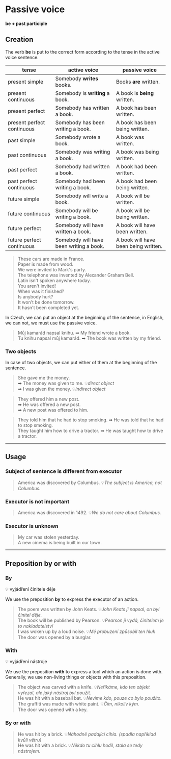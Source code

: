 # Passive voice

**be + past participle**

## Creation

The verb **be** is put to the correct form according to the tense in the active voice sentence.

| tense                      | 	active voice                            | passive voice                         |
|----------------------------|------------------------------------------|---------------------------------------|
| present simple	            | Somebody **writes** books.               | 	Books **are** written.               |
| present continuous         | 	Somebody is **writing** a book.         | 	A book is **being** written.         |
| present perfect            | 	Somebody has written a book.            | 	A book has been written.             |
| present perfect continuous | 	Somebody has been writing a book.       | 	A book has been being written.       |
| past simple                | 	Somebody wrote a book.	                 | A book was written.                   |
| past continuous            | 	Somebody was writing a book.            | 	A book was being written.            |
| past perfect	              | Somebody had written a book.             | 	A book had been written.             |
| past perfect continuous    | 	Somebody had been writing a book.       | 	A book had been being written.       |
| future simple              | 	Somebody will write a book.             | 	A book will be written.              |
| future continuous          | 	Somebody will be writing a book.        | 	A book will be being written.        |
| future perfect             | 	Somebody will have written a book.	     | A book will have been written.        |
| future perfect continuous  | 	Somebody will have been writing a book. | 	A book will have been being written. |

> These cars are made in France. <br/>
> Paper is made from wood. <br/>
> We were invited to Mark's party. <br/>
> The telephone was invented by Alexander Graham Bell. <br/>
> Latin isn't spoken anywhere today. <br/>
> You aren't invited! <br/>
> When was it finished? <br/>
> Is anybody hurt? <br/>
> It won't be done tomorrow. <br/>
> It hasn't been completed yet. <br/>

In Czech, we can put an object at the beginning of the sentence, in English, we can not, we must use the passive voice.

> Můj kamarád napsal knihu. ➡ My friend wrote a book. <br/>
> Tu knihu napsal můj kamarád. ➡ The book was written by my friend. <br/>

### Two objects

In case of two objects, we can put either of them at the beginning of the sentence.

> She gave me the money. <br/>
> ➡ The money was given to me. 💡*direct object* <br/>
> ➡ I was given the money. 💡*indirect object* <br/>

> They offered him a new post. <br/>
> ➡ He was offered a new post. <br/>
> ➡ A new post was offered to him. <br/>

> They told him that he had to stop smoking. ➡ He was told that he had to stop smoking. <br/>
> They taught him how to drive a tractor. ➡ He was taught how to drive a tractor. <br/>

<hr/>

## Usage

### Subject of sentence is different from executor

> America was discovered by Columbus. 💡*The subject is America, not Columbus.* <br/>

### Executor is not important

> America was discovered in 1492. 💡*We do not care about Columbus.* <br/>

### Executor is unknown

> My car was stolen yesterday. <br/>
> A new cinema is being built in our town. <br/>

<hr/>

## Preposition by or with

### By

💡 vyjádření činitele děje

We use the preposition **by** to express the executor of an action.

> The poem was written by John Keats. 💡*John Keats ji napsal, on byl činitel děje.* <br/>
> The book will be published by Pearson. 💡*Pearson ji vydá, činitelem je to nakladatelství* <br/>
> I was woken up by a loud noise. 💡*Mé probuzení způsobil ten hluk* <br/>
> The door was opened by a burglar. <br/>

### With

💡 vyjádření nástroje

We use the preposition **with** to express a tool which an action is done with. Generally, we use non-living things or
objects with this preposition.

> The object was carved with a knife. 💡*Neříkáme, kdo ten objekt vyřezal, ale jaký nástroj byl použit.* <br/>
> He was hit with a baseball bat. 💡*Nevíme kdo, pouze co bylo použito.* <br/>
> The graffiti was made with white paint. 💡*Čím, nikoliv kým.* <br/>
> The door was opened with a key. <br/>

### By or with

> He was hit by a brick. 💡*Náhodně padající cihla. (spadla například kvůli větru)* <br/>
> He was hit with a brick. 💡*Někdo tu cihlu hodil, stala se tedy nástrojem.* <br/>
